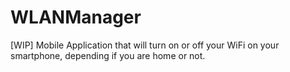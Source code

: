 # WLANManager
[WIP] Mobile Application that will turn on or off your WiFi on your smartphone, depending if you are home or not.
